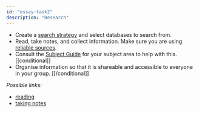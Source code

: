 ```yaml
---
id: "essay-task2"
description: "Research"
---
```


- Create a [search strategy](https://learninglab.rmit.edu.au/assessments/getting-started-with-assignments/researching-your-assignment/develop-your-search-strategy/) and select databases to search from.
- Read, take notes, and collect information. Make sure you are using [reliable sources](https://learninglab.rmit.edu.au/assessments/getting-started-with-assignments/choose-valid-sources/).
- Consult the [Subject Guide](https://rmit.libguides.com/) for your subject area to help with this.
[[conditional]]
- Organise information so that it is shareable and accessible to everyone in your group. 
[[/conditional]]

*Possible links:*
- [reading](https://learninglab.rmit.edu.au/university-essentials/study-essentials/reading-skills/)
- [taking notes](https://learninglab.rmit.edu.au/university-essentials/study-essentials/note-taking/)